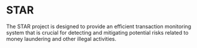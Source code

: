 # STAR
The STAR project is designed to provide an efficient transaction monitoring system that is crucial for detecting and mitigating potential risks related to money laundering and other illegal activities.
